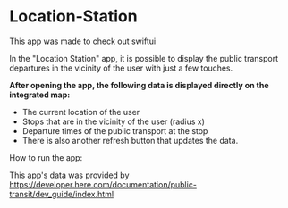 # Location-Station

This app was made to check out swiftui

In the "Location Station" app, it is possible to display the public transport departures in the vicinity of the user with just a few touches.

**After opening the app, the following data is displayed directly on the integrated map:**

- The current location of the user
- Stops that are in the vicinity of the user (radius x)
- Departure times of the public transport at the stop
- There is also another refresh button that updates the data.

How to run the app:

This app's data was provided by https://developer.here.com/documentation/public-transit/dev_guide/index.html
